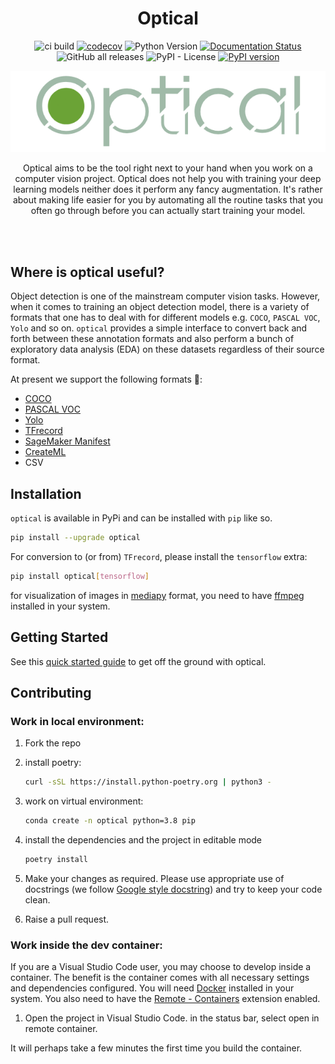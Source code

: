 <div align="center">

# Optical
![ci build](https://github.com/hashtagml/optical/actions/workflows/build.yaml/badge.svg)
[![codecov](https://codecov.io/gh/hashtagml/optical/branch/main/graph/badge.svg?token=EC26I5HFQH)](https://codecov.io/gh/hashtagml/optical)
![Python Version](https://img.shields.io/pypi/pyversions/optical)
[![Documentation Status](https://readthedocs.org/projects/optical/badge/?version=latest)](https://optical.readthedocs.io/en/latest/?badge=latest)
![GitHub all releases](https://img.shields.io/github/downloads/hashtagml/optical/total)
![PyPI - License](https://img.shields.io/pypi/l/optical)
[![PyPI version](https://badge.fury.io/py/optical.svg)](https://badge.fury.io/py/optical)
<!-- [![All Contributors](https://img.shields.io/badge/all_contributors-3-orange.svg?style=flat)](#contributors-) -->

<p align="center"><img align="centre" src="assets/banner-dark.png" alt="logo" width = "650"></p>

Optical aims to be the tool right next to your hand when you work on a computer vision project. Optical does not help you with training your deep learning models neither does it perform any fancy augmentation. It's rather about making life easier for you by automating all the routine tasks that you often go through before you can actually start training your model.


<br/>
<br/>

</div>



## Where is optical useful?

Object detection is one of the mainstream computer vision tasks. However, when it comes to training an object detection model, there is a variety of formats that one has to deal with for different models e.g. `COCO`, `PASCAL VOC`, `Yolo` and so on. `optical` provides a simple interface to convert back and forth between these annotation formats and also perform a bunch of exploratory data analysis (EDA) on these datasets regardless of their source format.

At present we support the following formats 🚀:
- [COCO](https://cocodataset.org/#format-data)
- [PASCAL VOC](http://host.robots.ox.ac.uk/pascal/VOC/voc2012/index.html#data)
- [Yolo](https://github.com/AlexeyAB/darknet)
- [TFrecord](https://www.tensorflow.org/tutorials/load_data/tfrecord)
- [SageMaker Manifest](https://docs.aws.amazon.com/sagemaker/latest/dg/augmented-manifest.html)
- [CreateML](https://hackernoon.com/how-to-label-data-create-ml-for-object-detection-82043957b5cb)
- CSV


## Installation

`optical` is available in PyPi and can be installed with `pip` like so.

```sh
pip install --upgrade optical
```

For conversion to (or from) `TFrecord`, please install the `tensorflow` extra:
```sh
pip install optical[tensorflow]
```

for visualization of images in [mediapy](https://github.com/google/mediapy) format, you need to have [ffmpeg](https://ffmpeg.org/download.html) installed in your system.


## Getting Started

See this [quick started guide](https://optical.readthedocs.io/en/latest/overview.html) to get off the ground with optical.
## Contributing

### Work in local environment:

1. Fork the repo
2. install poetry:
    ```sh
    curl -sSL https://install.python-poetry.org | python3 -
    ```

3. work on virtual environment:
   ```sh
   conda create -n optical python=3.8 pip
   ```

4. install the dependencies and the project in editable mode
   ```sh
   poetry install
   ```
5. Make your changes as required. Please use appropriate use of docstrings (we follow [Google style docstring](https://google.github.io/styleguide/pyguide.html)) and try to keep your code clean.

6. Raise a pull request.

### Work inside the dev container:
If you are a Visual Studio Code user, you may choose to develop inside a container. The benefit is the container comes with all necessary settings and dependencies configured. You will need [Docker](https://www.docker.com/) installed in your system. You also need to have the [Remote - Containers](https://marketplace.visualstudio.com/items?itemName=ms-vscode-remote.remote-containers) extension enabled.

1. Open the project in Visual Studio Code. in the status bar, select open in remote container.

It will perhaps take a few minutes the first time you build the container.

